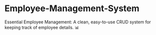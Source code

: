 # Employee-Management-System
Essential Employee Management: A clean, easy-to-use CRUD system for keeping track of employee details. 📊
